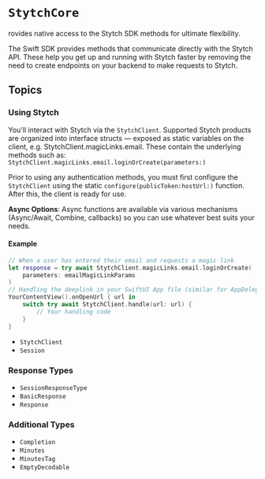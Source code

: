 #  ``StytchCore``

rovides native access to the Stytch SDK methods for ultimate flexibility.

The Swift SDK provides methods that communicate directly with the Stytch API. These help you get up and running with Stytch faster by removing the need to create endpoints on your backend to make requests to Stytch.

## Topics

### Using Stytch

 You'll interact with Stytch via the ``StytchClient``. Supported Stytch products are organized into interface structs — exposed as static variables on the client, e.g. StytchClient.magicLinks.email. These contain the underlying methods such as: `StytchClient.magicLinks.email.loginOrCreate(parameters:)`
 
 Prior to using any authentication methods, you must first configure the ``StytchClient`` using the static `configure(publicToken:hostUrl:)` function. After this, the client is ready for use.
 
 **Async Options**: Async functions are available via various
 mechanisms (Async/Await, Combine, callbacks) so you can use whatever best suits your needs.
 
 #### Example
 
``` swift
// When a user has entered their email and requests a magic link
let response = try await StytchClient.magicLinks.email.loginOrCreate(
    parameters: emailMagicLinkParams
)
// Handling the deeplink in your SwiftUI App file (similar for AppDelegate)
YourContentView().onOpenUrl { url in
    switch try await StytchClient.handle(url: url) {
        // Your handling code
    }
}
```

- ``StytchClient``
- ``Session``

### Response Types

- ``SessionResponseType``
- ``BasicResponse``
- ``Response``

### Additional Types

- ``Completion``
- ``Minutes``
- ``MinutesTag``
- ``EmptyDecodable``
